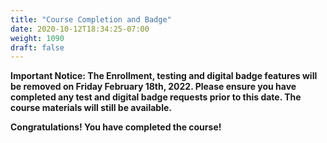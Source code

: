 ```yaml
---
title: "Course Completion and Badge"
date: 2020-10-12T18:34:25-07:00
weight: 1090
draft: false
---
```


**Important Notice: The Enrollment, testing and digital badge features will be removed on Friday February 18th, 2022. Please ensure you have completed any test and digital badge requests prior to this date. The course materials will still be available.**

**Congratulations! You have completed the course!**
